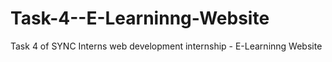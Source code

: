 # Task-4--E-Learninng-Website
Task 4 of SYNC Interns web development internship - E-Learninng Website

